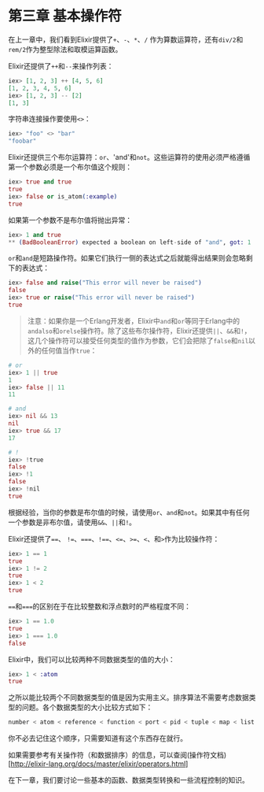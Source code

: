 # 第三章 基本操作符

在上一章中，我们看到Elixir提供了`+`、`-`、`*`、`/` 作为算数运算符，还有`div/2`和`rem/2`作为整型除法和取模运算函数。

Elixir还提供了`++`和`--`来操作列表：

```elixir
iex> [1, 2, 3] ++ [4, 5, 6]
[1, 2, 3, 4, 5, 6]
iex> [1, 2, 3] -- [2]
[1, 3]
```

字符串连接操作要使用`<>`：

```elixir
iex> "foo" <> "bar"
"foobar"
```

Elixir还提供三个布尔运算符：`or`、'and'和`not`。这些运算符的使用必须严格遵循第一个参数必须是一个布尔值这个规则：

```elixir
iex> true and true
true
iex> false or is_atom(:example)
true
```

如果第一个参数不是布尔值将抛出异常：

```elixir
iex> 1 and true
** (BadBooleanError) expected a boolean on left-side of "and", got: 1
```

`or`和`and`是短路操作符。如果它们执行一侧的表达式之后就能得出结果则会忽略剩下的表达式：

```elixir
iex> false and raise("This error will never be raised")
false
iex> true or raise("This error will never be raised")
true
```

> 注意：如果你是一个Erlang开发者，Elixir中`and`和`or`等同于Erlang中的`andalso`和`orelse`操作符。除了这些布尔操作符，Elixir还提供`||`、`&&`和`!`，这几个操作符可以接受任何类型的值作为参数，它们会把除了`false`和`nil`以外的任何值当作`true`：

```elixir
# or
iex> 1 || true
1
iex> false || 11
11
```

```elixir
# and
iex> nil && 13
nil
iex> true && 17
17
```

```elixir
# !
iex> !true
false
iex> !1
false
iex> !nil
true
```

根据经验，当你的参数是布尔值的时候，请使用`or`、`and`和`not`。如果其中有任何一个参数是非布尔值，请使用`&&`、`||`和`!`。

Elixir还提供了`==`、 `!=`、`===`、`!==`、`<=`、`>=`、`<`、和`>`作为比较操作符：

```elixir
iex> 1 == 1
true
iex> 1 != 2
true
iex> 1 < 2
true
```

`==`和`===`的区别在于在比较整数和浮点数时的严格程度不同：

```elixir
iex> 1 == 1.0
true
iex> 1 === 1.0
false
```

Elixir中，我们可以比较两种不同数据类型的值的大小：

```elixir
iex> 1 < :atom
true
```

之所以能比较两个不同数据类型的值是因为实用主义。排序算法不需要考虑数据类型的问题。各个数据类型的大小比较方式如下：

```elixir
number < atom < reference < function < port < pid < tuple < map < list < bitstring
```

你不必去记住这个顺序，只需要知道有这个东西存在就行。

如果需要参考有关操作符（和数据排序）的信息，可以查阅(操作符文档)[http://elixir-lang.org/docs/master/elixir/operators.html]

在下一章，我们要讨论一些基本的函数、数据类型转换和一些流程控制的知识。
